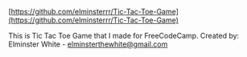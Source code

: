 [https://github.com/elminsterrr/Tic-Tac-Toe-Game](https://github.com/elminsterrr/Tic-Tac-Toe-Game)

This is Tic Tac Toe Game that I made for FreeCodeCamp.
Created by: Elminster White - elminsterthewhite@gmail.com